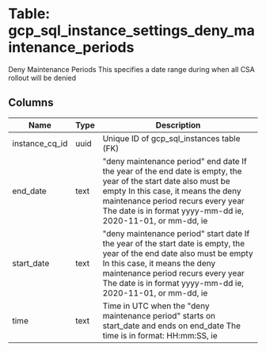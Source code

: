 
# Table: gcp_sql_instance_settings_deny_maintenance_periods
Deny Maintenance Periods This specifies a date range during when all CSA rollout will be denied
## Columns
| Name        | Type           | Description  |
| ------------- | ------------- | -----  |
|instance_cq_id|uuid|Unique ID of gcp_sql_instances table (FK)|
|end_date|text|"deny maintenance period" end date If the year of the end date is empty, the year of the start date also must be empty In this case, it means the deny maintenance period recurs every year The date is in format yyyy-mm-dd ie, 2020-11-01, or mm-dd, ie|
|start_date|text|"deny maintenance period" start date If the year of the start date is empty, the year of the end date also must be empty In this case, it means the deny maintenance period recurs every year The date is in format yyyy-mm-dd ie, 2020-11-01, or mm-dd, ie|
|time|text|Time in UTC when the "deny maintenance period" starts on start_date and ends on end_date The time is in format: HH:mm:SS, ie|
